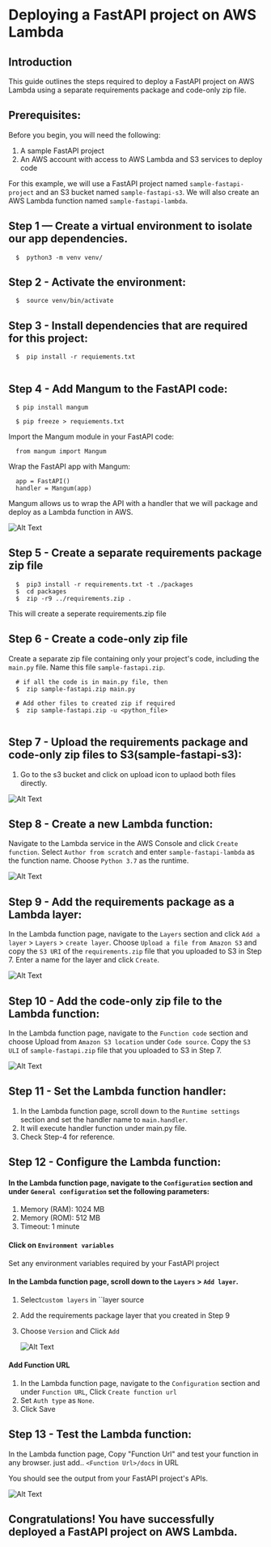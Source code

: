# Deploying a FastAPI project on AWS Lambda

## Introduction
This guide outlines the steps required to deploy a FastAPI project on AWS Lambda using a separate requirements package and code-only zip file.

## Prerequisites:

Before you begin, you will need the following:

1. A sample FastAPI project
2. An AWS account with access to AWS Lambda and S3 services to deploy code

For this example, we will use a FastAPI project named `sample-fastapi-project` and an S3 bucket named `sample-fastapi-s3`. We will also create an AWS Lambda function named `sample-fastapi-lambda`.

## Step 1 — Create a virtual environment to isolate our app dependencies. 
```
  $  python3 -m venv venv/
```

## Step 2 - Activate the environment:
```
  $  source venv/bin/activate
```

## Step 3 - Install dependencies that are required for this project:
```
  $  pip install -r requiements.txt
  
```

## Step 4 - Add Mangum to the FastAPI code:
```  
  $ pip install mangum
  
  $ pip freeze > requiements.txt

```
Import the Mangum module in your FastAPI code:
```
  from mangum import Mangum
```

Wrap the FastAPI app with Mangum:
```
  app = FastAPI()
  handler = Mangum(app)
```

Mangum allows us to wrap the API with a handler that we will package and deploy as a Lambda function in AWS.

![Alt Text](images/mangum_configuration.png)


## Step 5 - Create a separate requirements package zip file
```
  $  pip3 install -r requirements.txt -t ./packages
  $  cd packages
  $  zip -r9 ../requirements.zip .
```
This will create a seperate requirements.zip file

## Step 6 - Create a code-only zip file

Create a separate zip file containing only your project's code, including the `main.py` file. Name this file `sample-fastapi.zip`.

```
  # if all the code is in main.py file, then
  $  zip sample-fastapi.zip main.py
  
  # Add other files to created zip if required
  $  zip sample-fastapi.zip -u <python_file>
  
```

## Step 7 - Upload the requirements package and code-only zip files to S3(sample-fastapi-s3):

1. Go to the s3 bucket and click on upload icon to uplaod both files directly. 

![Alt Text](images/add_both_requiremnets_code.png)


## Step 8 - Create a new Lambda function:

Navigate to the Lambda service in the AWS Console and click `Create function`. Select `Author from scratch` and enter `sample-fastapi-lambda` as the function name. Choose `Python 3.7` as the runtime.
 
 ![Alt Text](images/add_create_lambda_image.png)
    

## Step 9 - Add the requirements package as a Lambda layer:

In the Lambda function page, navigate to the `Layers` section and click `Add a layer` > `Layers` > `create layer`. Choose `Upload a file from Amazon S3` and copy the `S3 URI` of the `requirements.zip` file that you uploaded to S3 in Step 7. Enter a name for the layer and click `Create`.

 ![Alt Text](images/add_requiremnets_layer.png)


## Step 10 - Add the code-only zip file to the Lambda function:

In the Lambda function page, navigate to the `Function code` section and choose Upload from `Amazon S3 location` under `Code source`. Copy the `S3 ULI` of `sample-fastapi.zip` file that you uploaded to S3 in Step 7.

 ![Alt Text](images/add_code_to_lambda.png)


## Step 11 - Set the Lambda function handler:

1. In the Lambda function page, scroll down to the `Runtime settings` section and set the handler name to `main.handler`.
2. It will execute handler function under main.py file.
3. Check Step-4 for reference.


## Step 12 - Configure the Lambda function:
#### In the Lambda function page, navigate to the `Configuration` section and under `General configuration` set the following parameters:

1. Memory (RAM): 1024 MB
2. Memory (ROM): 512 MB
3. Timeout: 1 minute

#### Click on `Environment variables` 
 Set any environment variables required by your FastAPI project

#### In the Lambda function page, scroll down to the `Layers` > `Add layer`.
 1. Select`custom layers` in ``layer source
 2. Add the requirements package layer that you created in Step 9
 3. Choose `Version` and Click `Add`
 
    ![Alt Text](images/add_requiremnet_layer.png)


#### Add Function URL
 1. In the Lambda function page, navigate to the `Configuration` section and under `Function URL`, Click `Create function url`
 2. Set `Auth type` as `None`.
 3. Click Save
 
 ## Step 13 - Test the Lambda function:
  In the Lambda function page, Copy "Function Url" and test your function in any browser.
  just add.. `<Function Url>/docs` in URL
  
  You should see the output from your FastAPI project's APIs.
  
  
   ![Alt Text](images/final_swagger_page.png)

  
## Congratulations! You have successfully deployed a FastAPI project on AWS Lambda.
 

